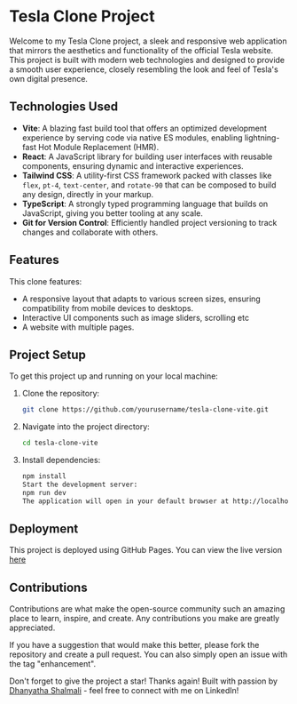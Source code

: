 # Tesla Clone Project

Welcome to my Tesla Clone project, a sleek and responsive web application that mirrors the aesthetics and functionality of the official Tesla website. This project is built with modern web technologies and designed to provide a smooth user experience, closely resembling the look and feel of Tesla's own digital presence.

## Technologies Used

- **Vite**: A blazing fast build tool that offers an optimized development experience by serving code via native ES modules, enabling lightning-fast Hot Module Replacement (HMR).
- **React**: A JavaScript library for building user interfaces with reusable components, ensuring dynamic and interactive experiences.
- **Tailwind CSS**: A utility-first CSS framework packed with classes like `flex`, `pt-4`, `text-center`, and `rotate-90` that can be composed to build any design, directly in your markup.
- **TypeScript**: A strongly typed programming language that builds on JavaScript, giving you better tooling at any scale.
- **Git for Version Control**: Efficiently handled project versioning to track changes and collaborate with others.

## Features

This clone features:
- A responsive layout that adapts to various screen sizes, ensuring compatibility from mobile devices to desktops.
- Interactive UI components such as image sliders, scrolling etc
- A website with multiple pages.

## Project Setup

To get this project up and running on your local machine:

1. Clone the repository:
   ```bash
   git clone https://github.com/yourusername/tesla-clone-vite.git
2. Navigate into the project directory:
   ```bash
   cd tesla-clone-vite
3. Install dependencies:
   ```bash
   npm install
   Start the development server:
   npm run dev
   The application will open in your default browser at http://localhost:3000.

## Deployment
This project is deployed using GitHub Pages. You can view the live version [here](https://dhanyathashalmali.github.io/tesla-clone-vite/)


## Contributions
Contributions are what make the open-source community such an amazing place to learn, inspire, and create. Any contributions you make are greatly appreciated.

If you have a suggestion that would make this better, please fork the repository and create a pull request. You can also simply open an issue with the tag "enhancement".

Don't forget to give the project a star! Thanks again!
Built with passion by [Dhanyatha Shalmali](https://www.linkedin.com/in/dhanyathashalmalirao/) - feel free to connect with me on LinkedIn!
